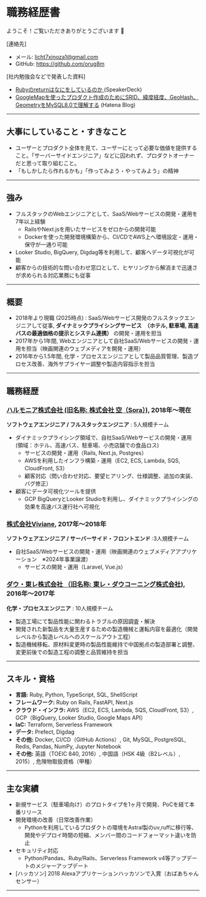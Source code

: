# 職務経歴書
ようこそ！ご覧いただきありがとうございます :raised_hands:

[連絡先]
- メール: licht7xinoza1@gmail.com
- GitHub: https://github.com/orug8m  

[社内勉強会などで発表した資料]
- [Rubyのreturnはなにをしているのか
](https://speakerdeck.com/orug8m/rubyfalsereturnhananiwositeirufalseka) (SpeakerDeck)
- [GoogleMapを使ったプロダクト作成のためにSRID、緯度経度、GeoHash、GeometryをMySQL8.0で理解する](https://orug8m.hatenablog.com/entry/mysql_8_geo_functions) (Hatena Blog)
---

## 大事にしていること・すきなこと
- ユーザーとプロダクト全体を見て、ユーザーにとって必要な価値を提供すること。「サーバーサイドエンジニア」などに囚われず、プロダクトオーナーだと思って取り組むこと。
- 「もしかしたら作れるかも」「作ってみよう・やってみよう」の精神
---

## 強み
- フルスタックのWebエンジニアとして、SaaS/Webサービスの開発・運用を7年以上経験
  - RailsやNext.jsを用いたサービスをゼロからの開発可能
  - Dockerを使った開発環境構築から、CI/CDでAWS上へ環境設定・運用・保守が一通り可能
- Looker Studio, BigQuery, Digdag等を利用して、顧客へデータ可視化が可能
- 顧客からの技術的な問い合わせ窓口として、ヒヤリングから解消まで迅速さが求められる対応業務にも従事
 ---

## 概要
- 2018年より現職 (2025時点) : SaaS/Webサービス開発のフルスタックエンジニアして従事, **ダイナミックプライシングサービス　（ホテル, 駐車場, 高速バスの最適価格の提示とシステム連携）** の開発・運用を担当
- 2017年から1年間, Webエンジニアとして自社SaaS/Webサービスの開発・運用を担当（映画関連のウェブメディアを開発・運用）
- 2016年から1.5年間, 化学・プロセスエンジニアとして製品品質管理、製造プロセス改善、海外サプライヤー調整や製造内容指示を担当
---

## 職務経歴
### [ハルモニア株式会社 (旧名称: 株式会社 空（Sora）)](https://www.harmoniainc.jp/), 2018年〜現在  

**ソフトウェアエンジニア / フルスタックエンジニア** : 5人規模チーム
- ダイナミックプライシング領域で、自社SaaS/Webサービスの開発・運用 (領域：ホテル、高速バス、駐車場、小売店舗での食品ロス)
  - サービスの開発・運用（Rails, Next.js, Postgres）
  - AWSを利用したインフラ構築・運用（EC2, ECS, Lambda, SQS, CloudFront, S3）
  - 顧客対応（問い合わせ対応、要望ヒアリング、仕様調整、追加の実装、バグ修正）
- 顧客にデータ可視化ツールを提供
  - GCP BigQueryとLooker Studioを利用し、ダイナミックプライシングの効果を高速バス運行社へ可視化

### [株式会社Viviane](https://viviane.jp/service/), 2017年〜2018年  

**ソフトウェアエンジニア / サーバーサイド・フロントエンド** :3人規模チーム
- 自社SaaS/Webサービスの開発・運用（映画関連のウェブメディアアプリケーション　※2024年事業譲渡）
  - サービスの開発・運用（Laravel, Vue.js）

### [ダウ・東レ株式会社 （旧名称: 東レ・ダウコーニング株式会社)](https://jp.dow.com/ja-jp/dow-toray.html), 2016年〜2017年  

**化学・プロセスエンジニア** : 10人規模チーム
- 製造工場にて製品性能に関わるトラブルの原因調査・解決
- 開発された新製品を大量生産するための製造機械と運転内容を最適化（開発レベルから製造レベルへのスケールアウト工程）
- 製造機械移転、原材料変更時の製品性能維持で中国拠点の製造部署と調整、変更前後での製造工程の調整と品質維持を担当
---

## スキル・資格
- **言語:** Ruby, Python, TypeScript, SQL, ShellScript
- **フレームワーク:** Ruby on Rails, FastAPI, Next.js
- **クラウド・インフラ:** AWS（EC2, ECS, Lambda, SQS, CloudFront, S3）, GCP（BigQuery, Looker Studio, Google Maps API）
- **IaC:** Terraform, Serverless Framework
- **データ:** Prefect, Digdag
- **その他:** Docker, CI/CD（GitHub Actions）, Git, MySQL, PostgreSQL, Redis, Pandas, NumPy, Jupyter Notebook
- **その他:** 英語（TOEIC 840, 2016）, 中国語（HSK 4級（B2レベル）, 2015）, 危険物取扱資格（甲種）
---

## 主な実績
- 新規サービス（駐車場向け）のプロトタイプを1ヶ月で開発、PoCを経て本番リリース
- 開発環境の改善（日常改善作業）
  - Pythonを利用しているプロダクトの環境をAstral製のuv,ruffに移行等、開発やデプロイ時間の短縮、メンバー間のコードフォーマット違いを防止
- セキュリティ対応
  - Python/Pandas、Ruby/Rails、Serverless Framework v4等アップデートのメジャーアップデート
- [ハッカソン] 2018 Alexaアプリケーションハッカソンで入賞（おばあちゃんセンサー）  
---
